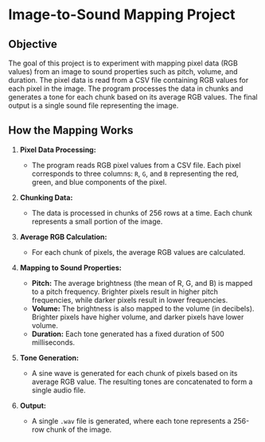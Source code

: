 # Image-to-Sound Mapping Project

## Objective
The goal of this project is to experiment with mapping pixel data (RGB values) from an image to sound properties such as pitch, volume, and duration. The pixel data is read from a CSV file containing RGB values for each pixel in the image. The program processes the data in chunks and generates a tone for each chunk based on its average RGB values. The final output is a single sound file representing the image.

## How the Mapping Works

1. **Pixel Data Processing:**
   - The program reads RGB pixel values from a CSV file. Each pixel corresponds to three columns: `R`, `G`, and `B` representing the red, green, and blue components of the pixel.
   
2. **Chunking Data:**
   - The data is processed in chunks of 256 rows at a time. Each chunk represents a small portion of the image.
   
3. **Average RGB Calculation:**
   - For each chunk of pixels, the average RGB values are calculated.
   
4. **Mapping to Sound Properties:**
   - **Pitch:** The average brightness (the mean of R, G, and B) is mapped to a pitch frequency. Brighter pixels result in higher pitch frequencies, while darker pixels result in lower frequencies.
   - **Volume:** The brightness is also mapped to the volume (in decibels). Brighter pixels have higher volume, and darker pixels have lower volume.
   - **Duration:** Each tone generated has a fixed duration of 500 milliseconds.

5. **Tone Generation:**
   - A sine wave is generated for each chunk of pixels based on its average RGB value. The resulting tones are concatenated to form a single audio file.

6. **Output:**
   - A single `.wav` file is generated, where each tone represents a 256-row chunk of the image.





